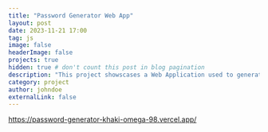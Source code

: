 ```yaml
---
title: "Password Generator Web App"
layout: post
date: 2023-11-21 17:00
tag: js
image: false
headerImage: false
projects: true
hidden: true # don't count this post in blog pagination
description: "This project showscases a Web Application used to generate complex passwords."
category: project
author: johndoe
externalLink: false
---
```

https://password-generator-khaki-omega-98.vercel.app/
